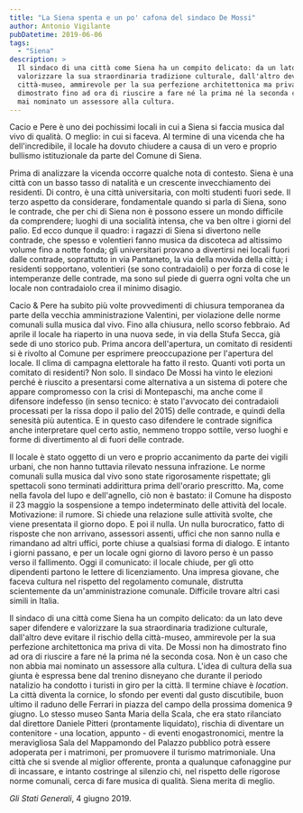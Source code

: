 ```yaml
---
title: "La Siena spenta e un po' cafona del sindaco De Mossi"
author: Antonio Vigilante
pubDatetime: 2019-06-06
tags: 
  - "Siena"
description: >
  Il sindaco di una città come Siena ha un compito delicato: da un lato deve saper difendere e 
  valorizzare la sua straordinaria tradizione culturale, dall'altro deve evitare il rischio della 
  città-museo, ammirevole per la sua perfezione architettonica ma priva di vita. De Mossi non ha 
  dimostrato fino ad ora di riuscire a fare né la prima né la seconda cosa. Non è un caso che non abbia 
  mai nominato un assessore alla cultura.
---
```


Cacio e Pere è uno dei pochissimi locali in cui a Siena si faccia musica dal vivo di qualità. O meglio: in cui si faceva. Al termine di una vicenda che ha dell'incredibile, il locale ha dovuto chiudere a causa di un vero e proprio bullismo istituzionale da parte del Comune di Siena.  

Prima di analizzare la vicenda occorre qualche nota di contesto. Siena è una città con un basso tasso di natalità e un crescente invecchiamento dei residenti. Di contro, è una città universitaria, con molti studenti fuori sede. Il terzo aspetto da considerare, fondamentale quando si parla di Siena, sono le contrade, che per chi di Siena non è possono essere un mondo difficile da comprendere; luoghi di una socialità intensa, che va ben oltre i giorni del palio. Ed ecco dunque il quadro: i ragazzi di Siena si divertono nelle contrade, che spesso e volentieri fanno musica da discoteca ad altissimo volume fino a notte fonda; gli universitari provano a divertirsi nei locali fuori dalle contrade, soprattutto in via Pantaneto, la via della movida della città; i residenti sopportano, volentieri (se sono contradaioli) o per forza di cose le intemperanze delle contrade, ma sono sul piede di guerra ogni volta che un locale non contradaiolo crea il minimo disagio.  
  
Cacio & Pere ha subito più volte provvedimenti di chiusura temporanea da parte della vecchia amministrazione Valentini, per violazione delle norme comunali sulla musica dal vivo. Fino alla chiusura, nello scorso febbraio. Ad aprile il locale ha riaperto in una nuova sede, in via della Stufa Secca, già sede di uno storico pub. Prima ancora dell'apertura, un comitato di residenti si è rivolto al Comune per esprimere preoccupazione per l'apertura del locale. Il clima di campagna elettorale ha fatto il resto. Quanti voti porta un comitato di residenti? Non solo. Il sindaco De Mossi ha vinto le elezioni perché è riuscito a presentarsi come alternativa a un sistema di potere che appare compromesso con la crisi di Montepaschi, ma anche come il difensore indefesso (in senso tecnico: è stato l'avvocato dei contradaioli processati per la rissa dopo il palio del 2015) delle contrade, e quindi della senesità più autentica. E in questo caso difendere le contrade significa anche interpretare quel certo astio, nemmeno troppo sottile, verso luoghi e forme di divertimento al di fuori delle contrade.  

Il locale è stato oggetto di un vero e proprio accanimento da parte dei vigili urbani, che non hanno tuttavia rilevato nessuna infrazione. Le norme comunali sulla musica dal vivo sono state rigorosamente rispettate; gli spettacoli sono terminati addirittura prima dell'orario prescritto. Ma, come nella favola del lupo e dell'agnello, ciò non è bastato: il Comune ha disposto il 23 maggio la sospensione a tempo indeterminato delle attività del locale. Motivazione: il rumore. Si chiede una relazione sulle attività svolte, che viene presentata il giorno dopo. E poi il nulla. Un nulla burocratico, fatto di risposte che non arrivano, assessori assenti, uffici che non sanno nulla e rimandano ad altri uffici, porte chiuse a qualsiasi forma di dialogo. E intanto i giorni passano, e per un locale ogni giorno di lavoro perso è un passo verso il fallimento. Oggi il comunicato: il locale chiude, per gli otto dipendenti partono le lettere di licenziamento. Una impresa giovane, che faceva cultura nel rispetto del regolamento comunale, distrutta scientemente da un'amministrazione comunale. Difficile trovare altri casi simili in Italia.  

Il sindaco di una città come Siena ha un compito delicato: da un lato deve saper difendere e valorizzare la sua straordinaria tradizione culturale, dall'altro deve evitare il rischio della città-museo, ammirevole per la sua perfezione architettonica ma priva di vita. De Mossi non ha dimostrato fino ad ora di riuscire a fare né la prima né la seconda cosa. Non è un caso che non abbia mai nominato un assessore alla cultura. L'idea di cultura della sua giunta è espressa bene dal trenino disneyano che durante il periodo natalizio ha condotto i turisti in giro per la città. Il termine chiave è _location_. La città diventa la cornice, lo sfondo per eventi dal gusto discutibile, buon ultimo il raduno delle Ferrari in piazza del campo della prossima domenica 9 giugno. Lo stesso museo Santa Maria della Scala, che era stato rilanciato dal direttore Daniele Pitteri (prontamente liquidato), rischia di diventare un contenitore - una location, appunto - di eventi enogastronomici, mentre la meravigliosa Sala del Mappamondo del Palazzo pubblico potrà essere adoperata per i matrimoni, per promuovere il turismo matrimoniale. Una città che si svende al miglior offerente, pronta a qualunque cafonaggine pur di incassare, e intanto costringe al silenzio chi, nel rispetto delle rigorose norme comunali, cerca di fare musica di qualità. Siena merita di meglio.  
  
_Gli Stati Generali_, 4 giugno 2019.
